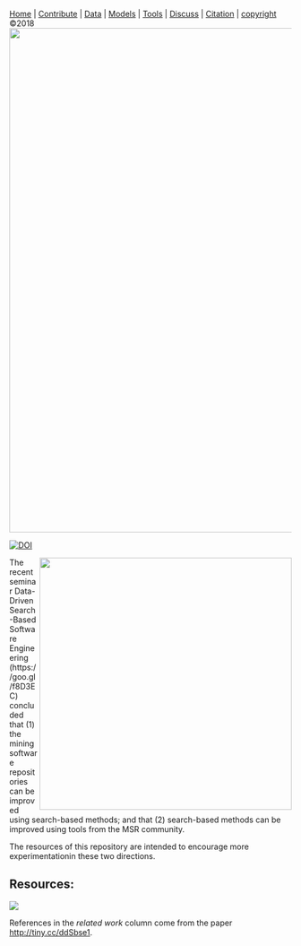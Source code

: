 [Home](http://tiny.cc/data-SE) | [Contribute](CONTRIB.md) | [Data](DATA.md) | [Models](MODELS.md) | [Tools](TOOLS.md) | [Discuss](https://github.com/ai-se/ResourcesDataDrivenSBSE/issues) | [Citation](CITATION.md) | [copyright](https://github.com/ai-se/ResourcesDataDrivenSBSE/blob/master/LICENSE.md) &copy;2018 
<br>[<img width=900 src="https://github.com/ai-se/ResourceDataDrivenSBSE/raw/master/img/banner.png">](https://github.com/ai-se/ResourcesDataDrivenSBSE)<br>
  


 [![DOI](https://zenodo.org/badge/116411075.svg)](https://zenodo.org/badge/latestdoi/116411075)


<img align=right width=450 src="https://github.com/ai-se/ResourceDataDrivenSBSE/raw/master/img/ddsbse17.png">
The recent seminar Data-Driven Search-Based Software Engineering (https://goo.gl/f8D3EC) concluded that  (1) the  mining software repositories can be improved using search-based methods; and that (2) search-based methods can be improved using tools from the MSR community. 
  
The resources of this repository are intended to encourage more experimentationin these two directions.






## Resources:

![](https://github.com/ai-se/ResourceDataDrivenSBSE/raw/master/img/image0.png)

References in the _related work_ column come from the paper http://tiny.cc/ddSbse1.
